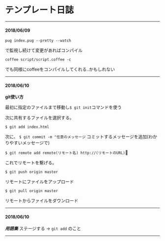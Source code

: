 # テンプレート日誌
---
#### 2018/06/09
```
pug index.pug --pretty --watch
```
で監視し続けて変更があればコンパイル

```
coffee script/script.coffee -c
```
でも同様にcoffeeをコンパイルしてくれる..かもしれない


---
#### 2018/06/10
**git使い方**

最初に指定のファイルまで移動し```$ git init```コマンドを使う

次に共有するファイルを選択する。

```$ git add index.html```

次に、
```$ git commit -m "任意のメッセージ```
コミットするメッセージを追加(わかりやすいメッセージで)


```$ git remote add remote(リモート名) http://(リモートのURL)```

これでリモートを繋げる。

```$ git push origin master```

リモートにファイルをアップロード

```$ git pull origin master```


リモートからファイルをダウンロード

---
#### 2018/06/10
***用語集***
ステージする -> ```git add``` のこと









---
